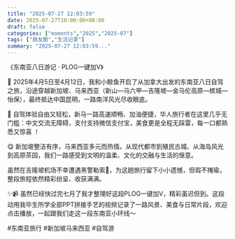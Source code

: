 ```yaml
---
title: "2025-07-27 12:03:59"
date: 2025-07-27T10:00:00+08:00
draft: false
categories: ["moments","2025","2025-07"]
tags: ["朋友圈","生活记录"]
summary: "2025-07-27 12:03:59..."
---
```


《东南亚八日游记 · PLOG一键加V》

📅 2025年4月5日至4月12日，我和小鲸鱼开启了从加拿大出发的东南亚八日自驾之旅，沿途穿越新加坡、马来西亚（新山—马六甲—吉隆坡—金马伦高原—槟城—怡保），最终抵达中国昆明，一路南洋风光尽收眼底。

🚗 自驾体验自由又轻松，新马一路高速顺畅、加油便捷，华人旅行者在这里几乎无门槛：中文交流无障碍，支付支持微信支付宝，美食更是全程无踩雷，每一口都熟悉又惊喜 ！

😋 新加坡整洁有序，马来西亚多元而热情。从现代都市到殖民古城、从海岛风光到高原茶园，我们一路感受到文明的温柔、文化的交融与生活的惬意。

虽然在吉隆坡机场不幸遭遇黑警勒索💸，为这趟旅行留下小小遗憾，但瑕不掩瑜，整段旅程依然精彩纷呈、收获满满。

✨📹 虽然已经快过完七月了我才整理好这段PLOG一键加V，精彩虽迟但到。这段动用我毕生所学全部PPT拼接手艺的视频记录了一路风景、美食与日常片段，欢迎点击播放，一起跟我们走这一段东南亚小环线～

#东南亚旅行 #新加坡马来西亚 #自驾游

